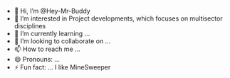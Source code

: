 - 👋 Hi, I’m @Hey-Mr-Buddy
- 👀 I’m interested in Project developments, which focuses on multisector disciplines
- 🌱 I’m currently learning ...
- 💞️ I’m looking to collaborate on ...
- 📫 How to reach me ...
- 😄 Pronouns: ...
- ⚡ Fun fact: ... I like MineSweeper

<!---
Hey-Mr-Buddy/Hey-Mr-Buddy is a ✨ special ✨ repository because its `README.md` (this file) appears on your GitHub profile.
You can click the Preview link to take a look at your changes.
--->
